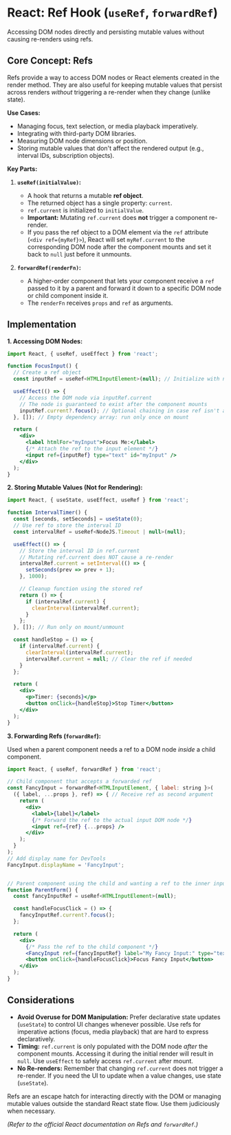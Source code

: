 # React: Ref Hook (`useRef`, `forwardRef`)

Accessing DOM nodes directly and persisting mutable values without causing re-renders using refs.

## Core Concept: Refs

Refs provide a way to access DOM nodes or React elements created in the render method. They are also useful for keeping mutable values that persist across renders *without* triggering a re-render when they change (unlike state).

**Use Cases:**

*   Managing focus, text selection, or media playback imperatively.
*   Integrating with third-party DOM libraries.
*   Measuring DOM node dimensions or position.
*   Storing mutable values that don't affect the rendered output (e.g., interval IDs, subscription objects).

**Key Parts:**

1.  **`useRef(initialValue)`:**
    *   A hook that returns a mutable **ref object**.
    *   The returned object has a single property: `current`.
    *   `ref.current` is initialized to `initialValue`.
    *   **Important:** Mutating `ref.current` does **not** trigger a component re-render.
    *   If you pass the ref object to a DOM element via the `ref` attribute (`<div ref={myRef}>`), React will set `myRef.current` to the corresponding DOM node after the component mounts and set it back to `null` just before it unmounts.

2.  **`forwardRef(renderFn)`:**
    *   A higher-order component that lets your component receive a `ref` passed to it by a parent and forward it down to a specific DOM node or child component inside it.
    *   The `renderFn` receives `props` and `ref` as arguments.

## Implementation

**1. Accessing DOM Nodes:**

```jsx
import React, { useRef, useEffect } from 'react';

function FocusInput() {
  // Create a ref object
  const inputRef = useRef<HTMLInputElement>(null); // Initialize with null for DOM refs, provide type

  useEffect(() => {
    // Access the DOM node via inputRef.current
    // The node is guaranteed to exist after the component mounts
    inputRef.current?.focus(); // Optional chaining in case ref isn't attached
  }, []); // Empty dependency array: run only once on mount

  return (
    <div>
      <label htmlFor="myInput">Focus Me:</label>
      {/* Attach the ref to the input element */}
      <input ref={inputRef} type="text" id="myInput" />
    </div>
  );
}
```

**2. Storing Mutable Values (Not for Rendering):**

```jsx
import React, { useState, useEffect, useRef } from 'react';

function IntervalTimer() {
  const [seconds, setSeconds] = useState(0);
  // Use ref to store the interval ID
  const intervalRef = useRef<NodeJS.Timeout | null>(null);

  useEffect(() => {
    // Store the interval ID in ref.current
    // Mutating ref.current does NOT cause a re-render
    intervalRef.current = setInterval(() => {
      setSeconds(prev => prev + 1);
    }, 1000);

    // Cleanup function using the stored ref
    return () => {
      if (intervalRef.current) {
        clearInterval(intervalRef.current);
      }
    };
  }, []); // Run only on mount/unmount

  const handleStop = () => {
    if (intervalRef.current) {
      clearInterval(intervalRef.current);
      intervalRef.current = null; // Clear the ref if needed
    }
  };

  return (
    <div>
      <p>Timer: {seconds}</p>
      <button onClick={handleStop}>Stop Timer</button>
    </div>
  );
}
```

**3. Forwarding Refs (`forwardRef`):**

Used when a parent component needs a ref to a DOM node *inside* a child component.

```jsx
import React, { useRef, forwardRef } from 'react';

// Child component that accepts a forwarded ref
const FancyInput = forwardRef<HTMLInputElement, { label: string }>(
  ({ label, ...props }, ref) => { // Receive ref as second argument
    return (
      <div>
        <label>{label}</label>
        {/* Forward the ref to the actual input DOM node */}
        <input ref={ref} {...props} />
      </div>
    );
  }
);
// Add display name for DevTools
FancyInput.displayName = 'FancyInput';


// Parent component using the child and wanting a ref to the inner input
function ParentForm() {
  const fancyInputRef = useRef<HTMLInputElement>(null);

  const handleFocusClick = () => {
    fancyInputRef.current?.focus();
  };

  return (
    <div>
      {/* Pass the ref to the child component */}
      <FancyInput ref={fancyInputRef} label="My Fancy Input:" type="text" />
      <button onClick={handleFocusClick}>Focus Fancy Input</button>
    </div>
  );
}
```

## Considerations

*   **Avoid Overuse for DOM Manipulation:** Prefer declarative state updates (`useState`) to control UI changes whenever possible. Use refs for imperative actions (focus, media playback) that are hard to express declaratively.
*   **Timing:** `ref.current` is only populated with the DOM node *after* the component mounts. Accessing it during the initial render will result in `null`. Use `useEffect` to safely access `ref.current` after mount.
*   **No Re-renders:** Remember that changing `ref.current` does not trigger a re-render. If you need the UI to update when a value changes, use state (`useState`).

Refs are an escape hatch for interacting directly with the DOM or managing mutable values outside the standard React state flow. Use them judiciously when necessary.

*(Refer to the official React documentation on Refs and `forwardRef`.)*